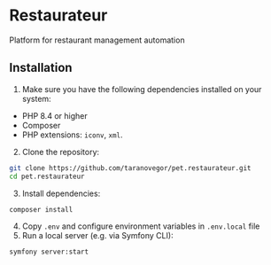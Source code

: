 # Restaurateur
Platform for restaurant management automation

## Installation
1. Make sure you have the following dependencies installed on your system:
- PHP 8.4 or higher
- Composer
- PHP extensions: `iconv`, `xml`.

2. Clone the repository:
```bash
git clone https://github.com/taranovegor/pet.restaurateur.git
cd pet.restaurateur
```
3. Install dependencies:
```bash
composer install
```
4. Copy `.env` and configure environment variables in `.env.local` file
5. Run a local server (e.g. via Symfony CLI):
```
symfony server:start
```
